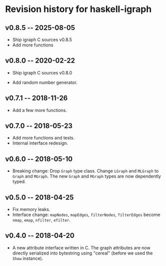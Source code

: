 Revision history for haskell-igraph
===================================

v0.8.5 -- 2025-08-05
--------------------

* Ship igraph C sources v0.8.5
* Add more functions

v0.8.0 -- 2020-02-22
--------------------

* Ship igraph C sources v0.8.0

* Add random number generator.

v0.7.1 -- 2018-11-26
--------------------

* Add a few more functions.

v0.7.0 -- 2018-05-23
--------------------

* Add more functions and tests.
* Internal interface redesign.

v0.6.0 -- 2018-05-10
--------------------

* Breaking change: Drop `Graph` type class. Change `LGraph` and `MLGraph` to
`Graph` and `MGraph`. The new `Graph` and `MGraph` types are now dependently typed.

v0.5.0 -- 2018-04-25
--------------------

* Fix memory leaks.
* Interface change: `mapNodes`, `mapEdges`, `filterNodes`, `filterEdges` become
`nmap`, `emap`, `nfilter`, `efilter`.


v0.4.0 -- 2018-04-20
--------------------

* A new attribute interface written in C. The graph attributes are now directly serialized into bytestring using "cereal" (before we used the `Show` instance).
